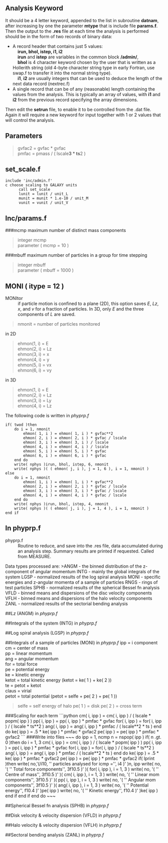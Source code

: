 Analysis Keyword
----
It should be a 4 letter keyword, appended to the list in subroutine **datnam**, after increasing by one the parameter **mtype** that is include file **params.f**. Then the output to the **.res** file at each time the analysis is performed should be in the form of two records of binary data:  

* A record header that contains just 5 values:  
	&nbsp;&nbsp;&nbsp;&nbsp;**irun, bhol, istep, i1, i2**  
	&nbsp;&nbsp;&nbsp;&nbsp;**irun** and **istep** are variables in the common block **/admin/**,  
	&nbsp;&nbsp;&nbsp;&nbsp;**bhol** is 4 character keyword chosen by the user that is written as a Hollerith string (old 4-byte character string type in early Fortran, use swap.f to transfer it into the normal string type).  
	&nbsp;&nbsp;&nbsp;&nbsp;**i1**, **i2** are usually integers that can be used to deduce the length of the next data record (nextrec.f)  
* A single record that can be of any (reasonable) length containing the values from the analysis. This is typically an array of values, with **i1** and **i2** from the previous record specifying the array dimensions.  

Then edit the **setrun** file, to enable it to be controlled from the .dat file. Again it will require a new keyword for input together with 1 or 2 values that will control the analysis.

Parameters
----
>gvfac2 = gvfac * gvfac  
pmfac = pmass / ( lscale**3 * ts**2 )  

set_scale.f
----
~~~
include 'inc/admin.f'  
c choose scaling to GALAXY units  
      call set_scale  
      lunit = lunit / unit_L  
      munit = munit * 1.e-10 / unit_M  
      vunit = vunit / unit_V
~~~  
Inc/params.f
----
###mcmp
maximum number of distinct mass components
>integer mcmp  
parameter ( mcmp = 10 )  

###mbuff
maximum number of particles in a group for time stepping
>integer mbuff  
parameter ( mbuff = 1000 )

MONI ( itype = 12 )
----
<dl>
	<dt>MONItor</dt>
	<dd>if particle motion is confined to a plane (2D), this option saves <i>E</i>, <i>Lz</i>, <i>x</i>, and <i>v</i> for a fraction of particles. In 3D, only <i>E</i> and the three components of <i>L</i> are saved.</dd>
</dl>  

>nmonit = number of particles monitored  

in 2D  
>ehmon(1, i) = E  
ehmon(2, i) = Lz  
ehmon(3, i) = x  
ehmon(4, i) = y  
ehmon(5, i) = vx  
ehmon(6, i) = vy  

in 3D  
>ehmon(1, i) = E  
ehmon(2, i) = Lz  
ehmon(3, i) = Ly  
ehmon(4, i) = Lz 

The following code is written in _phyprp.f_  

```
if( twod )then
	do i = 1, nmonit
		ehmon( 1, i ) = ehmon( 1, i ) * gvfac**2
		ehmon( 2, i ) = ehmon( 2, i ) * gvfac / lscale
		ehmon( 3, i ) = ehmon( 3, i ) / lscale
		ehmon( 4, i ) = ehmon( 4, i ) / lscale
		ehmon( 5, i ) = ehmon( 5, i ) * gvfac
		ehmon( 6, i ) = ehmon( 6, i ) * gvfac
	end do
	write( nphys )irun, bhol, istep, 6, nmonit
	write( nphys )( ( ehmon( j, i ), j = 1, 6 ), i = 1, nmonit )
else
	do i = 1, nmonit
		ehmon( 1, i ) = ehmon( 1, i ) * gvfac**2
		ehmon( 2, i ) = ehmon( 2, i ) * gvfac / lscale
		ehmon( 3, i ) = ehmon( 3, i ) * gvfac / lscale
		ehmon( 4, i ) = ehmon( 4, i ) * gvfac / lscale
	end do
	write( nphys )irun, bhol, istep, 4, nmonit
	write( nphys )( ( ehmon( j, i ), j = 1, 4 ), i = 1, nmonit )
end if
```

In phyprp.f
----
<dl>
	<dt>phyprp.f</dt>
	<dd>Routine to reduce, and save into the .res file, data accumulated during an analysis step.  
	Summary results are printed if requested.  
	Called from MEASURE.</dd>
</dl>  
Data types processed are:  
>ANGM - the binned distribution of the z-component of angular momentum  
INTG - mainly the global integrals of the system  
LGSP - normalized results of the log spiral analysis  
MONI - specific energies and z-angular momenta of a sample of particles  
RNGS - rings of test particles  
SPHB - normalized results of the spherical Bessel fn analysis  
VFLD - binned means and dispersions of the disc velocity components  
VFLH - binned means and dispersions of the halo velocity components  
ZANL - normalized results of the sectorial bending analysis  

##_Lz_ (ANGM) in _phyprp.f_

##Integrals of the system (INTG) in _phyprp.f_

##Log spiral analysis (LGSP) in _phyprp.f_

##Integrals of a sample of particles (MONI) in _phyprp.f_
ipp = i component 
cm = center of mass  
pp = linear momentum  
ang = angular momentum  
for = total force  
pe = potential energy  
ke = kinetic energy  
ketot = total kinetic energy (ketot = ke( 1 ) + ke( 2 ))  
te = petot + ketot  
claus = virial  
petot = total potential (petot = selfe + pe( 2 ) + pe( 1 ))  
<blockquote> selfe = self energy of halo  
pe( 1 ) = disk  
pe( 2 ) = cross term </blockquote>  
###Scaling for each term  
```python
cm( i, ipp ) = cm( i, ipp ) / ( lscale * popm( ipp ) )
pp( i, ipp ) = pp( i, ipp ) * pmfac * gvfac
for( i, ipp ) = for( i, ipp ) / ( lscale * ts**2 )
	ang( i, ipp ) = ang( i, ipp ) * pmfac / ( lscale**2 * ts )
end do
ke( ipp ) = .5 * ke( ipp ) * pmfac * gvfac2
pe( ipp ) = pe( ipp ) * pmfac * gvfac2
```
###Write into files  
~~~
do ipp = 1, ncmp
	n = nspop( ipp )
	if( n .gt. 0 )then
		do i = 1, 3
			cm( i, ipp ) = cm( i, ipp ) / ( lscale * popm( ipp ) )
			pp( i, ipp ) = pp( i, ipp ) * pmfac * gvfac
			for( i, ipp ) = for( i, ipp ) / ( lscale * ts**2 )
			ang( i, ipp ) = ang( i, ipp ) * pmfac / ( lscale**2 * ts )
		end do
		ke( ipp ) = .5 * ke( ipp ) * pmfac * gvfac2
		pe( ipp ) = pe( ipp ) * pmfac * gvfac2
		if( lprint )then
			write( no,'(/i10, '' particles analysed for icmp ='', i4 )' )n, ipp
			write( no, '( '' Total force components'', 3f10.5 )' )( for( i, ipp ), i = 1, 3 )
			write( no, '( ''         Centre of mass'', 3f10.5 )' )( cm( i, ipp ), i = 1, 3 )
			write( no, '( ''  Linear mom components'', 3f10.5 )' )( pp( i, ipp ), i = 1, 3 )
			write( no, '( '' Angular mom components'', 3f10.5 )' )( ang( i, ipp ), i = 1, 3 )
			write( no, '( '' Potential energy'', f10.4 )' )pe( ipp )
			write( no, '( ''   Kinetic energy'', f10.4 )' )ke( ipp )
		end if
	end if
end do
~~~

##Spherical Bessel fn analysis (SPHB) in _phyprp.f_

##Disk velocity & velocity dispersion (VFLD) in _phyprp.f_

##Halo velocity & velocity dispersion (VFLH) in _phyprp.f_

##Sectoral bending analysis (ZANL) in _phyprp.f_